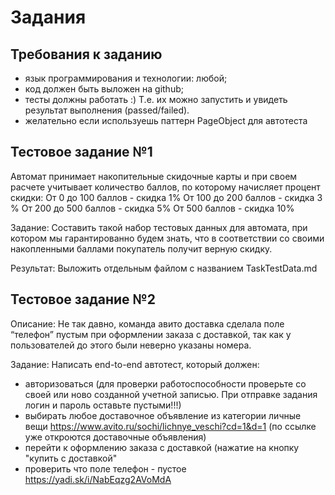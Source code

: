 # Задания

## Требования к заданию
- язык программирования и технологии: любой;
- код должен быть выложен на github;
- тесты должны работать :) Т.е. их можно запустить и увидеть результат выполнения (passed/failed).
- желательно если используешь паттерн PageObject для автотеста


## Тестовое задание №1

   Автомат принимает накопительные скидочные карты и при своем расчете учитывает количество баллов, по которому начисляет процент скидки:
От 0 до 100 баллов - скидка 1%
От 100 до 200 баллов - скидка 3 %
От 200 до 500 баллов - скидка 5%
От 500 баллов -  скидка 10%

   Задание: Составить такой набор тестовых данных для автомата, при котором мы гарантированно будем знать, что в соответствии со своими накопленными баллами покупатель получит верную скидку.
   
   Результат: Выложить отдельным файлом с названием TaskTestData.md

## Тестовое задание №2
Описание:
Не так давно, команда авито доставка сделала поле “телефон” пустым при оформлении заказа с доставкой, так как у пользователей до этого были неверно указаны номера.

Задание:
Написать end-to-end автотест, который должен:
- авторизоваться (для проверки работоспособности проверьте со своей или ново созданной учетной записью. При отправке задания логин и пароль оставьте пустыми!!!)
- выбирать любое доставочное объявление из категории личные вещи https://www.avito.ru/sochi/lichnye_veschi?cd=1&d=1 (по ссылке уже откроются доставочные объявления)
- перейти к оформлению заказа с доставкой (нажатие на кнопку "купить с доставкой" 
- проверить что поле телефон - пустое https://yadi.sk/i/NabEqzg2AVoMdA


